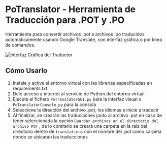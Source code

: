 # PoTranslator - Herramienta de Traducción para .POT y .PO

Herramienta para convertir archivos .pot a archivos .po traducidos automáticamente usando Google Translate, con interfaz gráfica o por línea de comandos.

![Interfaz Gráfica del Traductor](https://github.com/user-attachments/assets/9e127200-25d4-4367-9768-b2eef11d10e2)

## Cómo Usarlo

1. Instale y active el entorno virtual con las librerías especificadas en requirements.txt
2. Dele acceso a internet al servicio de Python del entorno virtual
3. Ejecute el fichero `PoTranslatorGUI.py` para la interfaz visual o `PoTranslatorConsole.py` para la consola
4. Seleccione la dirección del archivo .pot, los idiomas e inicie a traducir
5. Al finalizar, se crearán las traducciones junto al archivo .pot en caso de tener seleccionada la opción `Guardar archivos en el directorio del archivo POT` , de lo contrario se creará una carpeta en la raíz del directorio dentro de `translations` con el nombre del .pot como carpeta donde se ubicarán las traducciones
